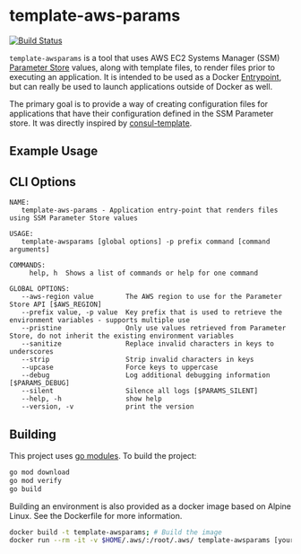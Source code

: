 # template-aws-params

[![Build Status](https://travis-ci.org/gmr/template-awsparams.svg?branch=master)](https://travis-ci.org/gmr/template-awsparams)

``template-awsparams`` is a tool that uses AWS EC2 Systems Manager (SSM)
[Parameter Store](https://docs.aws.amazon.com/systems-manager/latest/userguide/systems-manager-paramstore.html)
values, along with template files, to render files prior to executing an application. It is intended to be used as a Docker
[Entrypoint](https://docs.docker.com/engine/reference/builder/#entrypoint),
but can really be used to launch applications outside of Docker as well.

The primary goal is to provide a way of creating configuration files for applications that have their configuration 
defined in the SSM Parameter store. It was directly inspired by
[consul-template](https://github.com/hashicorp/consul-template).

## Example Usage

## CLI Options

```
NAME:
   template-aws-params - Application entry-point that renders files using SSM Parameter Store values

USAGE:
   template-awsparams [global options] -p prefix command [command arguments]

COMMANDS:
     help, h  Shows a list of commands or help for one command

GLOBAL OPTIONS:
   --aws-region value        The AWS region to use for the Parameter Store API [$AWS_REGION]
   --prefix value, -p value  Key prefix that is used to retrieve the environment variables - supports multiple use
   --pristine                Only use values retrieved from Parameter Store, do not inherit the existing environment variables
   --sanitize                Replace invalid characters in keys to underscores
   --strip                   Strip invalid characters in keys
   --upcase                  Force keys to uppercase
   --debug                   Log additional debugging information [$PARAMS_DEBUG]
   --silent                  Silence all logs [$PARAMS_SILENT]
   --help, -h                show help
   --version, -v             print the version
```

## Building

This project uses [go modules](https://go.dev/blog/using-go-modules). To build the project:

```bash
go mod download
go mod verify
go build
```

Building an environment is also provided as a docker image based on Alpine Linux. See the Dockerfile for more information.

```bash
docker build -t template-awsparams; # Build the image
docker run --rm -it -v $HOME/.aws/:/root/.aws/ template-awsparams [your options]
```
